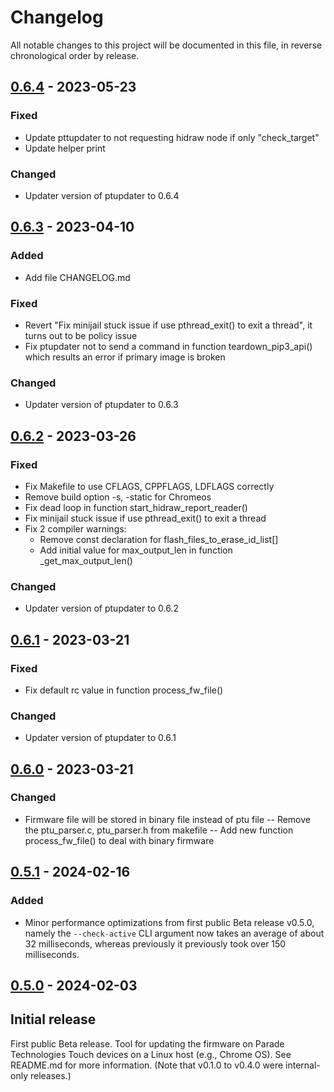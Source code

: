# Changelog

All notable changes to this project will be documented in this file, in reverse chronological order by release.

## [0.6.4] - 2023-05-23

### Fixed
- Update pttupdater to not requesting hidraw node if only "check_target"
- Update helper print

### Changed
- Updater version of ptupdater to 0.6.4

## [0.6.3] - 2023-04-10

### Added
- Add file CHANGELOG.md

### Fixed
- Revert "Fix minijail stuck issue if use pthread_exit() to exit a thread",
 it turns out to be policy issue
- Fix ptupdater not to send a command in function teardown_pip3_api() which
 results an error if primary image is broken

### Changed
- Updater version of ptupdater to 0.6.3

## [0.6.2] - 2023-03-26

### Fixed
- Fix Makefile to use CFLAGS, CPPFLAGS, LDFLAGS correctly
- Remove build option -s,  -static for Chromeos
- Fix dead loop in function start_hidraw_report_reader()
- Fix minijail stuck issue if use pthread_exit() to exit a thread
- Fix 2 compiler warnings:
  - Remove const declaration for flash_files_to_erase_id_list[]
  -  Add initial value for max_output_len in function  _get_max_output_len()

### Changed
- Updater version of ptupdater to 0.6.2

## [0.6.1] - 2023-03-21

### Fixed
- Fix default rc value in function process_fw_file()

### Changed
- Updater version of ptupdater to 0.6.1

## [0.6.0] - 2023-03-21

### Changed
- Firmware file will be stored in binary file instead of  ptu file
-- Remove the ptu_parser.c, ptu_parser.h from makefile
-- Add new function process_fw_file() to deal with binary firmware

## [0.5.1] - 2024-02-16

### Added
- Minor performance optimizations from first public Beta release v0.5.0,
namely the `--check-active` CLI argument now takes an average of about 32
milliseconds, whereas previously it previously took over 150 milliseconds.

## [0.5.0] - 2024-02-03

## Initial release
First public Beta release. Tool for updating the firmware on Parade
Technologies Touch devices on a Linux host (e.g., Chrome OS). See
README.md for more information.
(Note that v0.1.0 to v0.4.0 were internal-only releases.)

[0.6.4]: https://github.com/ParadeTechnologies/paradetech-updater/compare/v0.6.3...v0.6.4
[0.6.3]: https://github.com/ParadeTechnologies/paradetech-updater/compare/v0.6.2...v0.6.3
[0.6.2]: https://github.com/ParadeTechnologies/paradetech-updater/compare/v0.6.1...v0.6.2
[0.6.1]: https://github.com/ParadeTechnologies/paradetech-updater/compare/v0.6.0...v0.6.1
[0.6.0]: https://github.com/ParadeTechnologies/paradetech-updater/compare/v0.5.1...v0.6.0
[0.5.1]: https://github.com/ParadeTechnologies/paradetech-updater/compare/v0.5.0...v0.5.1
[0.5.0]: https://github.com/ParadeTechnologies/paradetech-updater/commits/v0.5.0
